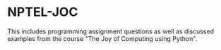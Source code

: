 # NPTEL-JOC
This includes programming assignment questions as well as discussed examples from the course "The Joy of Computing using Python".
